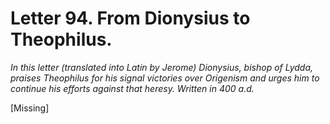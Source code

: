 <h1>Letter 94. From Dionysius to Theophilus.</h1>

<p><i>In this letter (translated into Latin by Jerome) Dionysius, bishop of Lydda, praises Theophilus for his signal victories over Origenism and urges him to continue his efforts against that heresy. Written in 400 a.d.</i></p>

[Missing]
